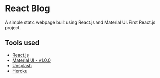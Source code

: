# React Blog

A simple static webpage built using React.js and Material UI. First React.js project.

## Tools used

* [React.js](https://reactjs.org/)
* [Material UI - v1.0.0](https://material-ui-next.com/)
* [Unsplash](https://unsplash.com/)
* [Heroku](https://www.heroku.com/)
